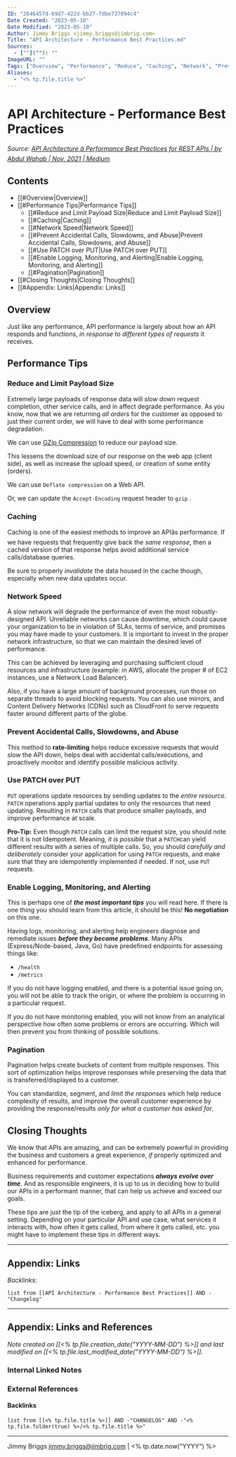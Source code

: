 ```yaml
---
ID: "2646457d-69d7-422d-bb27-fdbe737094c4"
Date Created: "2023-05-10"
Date Modified: "2023-05-10"
Author: Jimmy Briggs <jimmy.briggs@jimbrig.com>
Title: "API Architecture - Performance Best Practices.md"
Sources: 
  - [""](""): ""
ImageURL: ""
Tags: ["Overview", "Performance", "Reduce", "Caching", "Network", "Prevent", "Use", "Enable", "Pagination", "Closing", "Appendix"]
Aliases:
  - "<% tp.file.title %>"
---
```



# API Architecture - Performance Best Practices

*Source: [API Architecture â Performance Best Practices for REST APIs | by Abdul Wahab | Nov, 2021 | Medium](https://abdulrwahab.medium.com/api-architecture-performance-best-practices-for-rest-apis-1d4a5922dae1)*

## Contents

- [[#Overview|Overview]]
- [[#Performance Tips|Performance Tips]]
	- [[#Reduce and Limit Payload Size|Reduce and Limit Payload Size]]
	- [[#Caching|Caching]]
	- [[#Network Speed|Network Speed]]
	- [[#Prevent Accidental Calls, Slowdowns, and Abuse|Prevent Accidental Calls, Slowdowns, and Abuse]]
	- [[#Use PATCH over PUT|Use PATCH over PUT]]
	- [[#Enable Logging, Monitoring, and Alerting|Enable Logging, Monitoring, and Alerting]]
	- [[#Pagination|Pagination]]
- [[#Closing Thoughts|Closing Thoughts]]
- [[#Appendix: Links|Appendix: Links]]


## Overview

Just like any performance, API performance is largely about how an API responds and functions, _in response to different types of requests_ it receives.

## Performance Tips

### Reduce and Limit Payload Size

Extremely large payloads of response data will _slow down_ request completion, other service calls, and in affect degrade performance. As you know, now that we are returning _all orders_ for the customer as opposed to just their current order, we will have to deal with some performance degradation.

We can use [GZip Compression](https://developers.google.com/blogger/docs/3.0/performance#gzip) to reduce our payload size.

This lessens the download size of our response on the web app (client side), as well as increase the upload speed, or creation of some entity (orders).

We can use `Deflate compression` on a Web API.

Or, we can update the `Accept-Encoding` request header to `gzip` .

### Caching

Caching is one of the easiest methods to improve an APIâs performance. If we have requests that frequently give back the _same response_, then a cached version of that response helps avoid additional service calls/database queries.

Be sure to properly *invalidate* the data housed in the cache though, especially when new data updates occur.

### Network Speed

A slow network will degrade the performance of even the most robustly-designed API. Unreliable networks can cause downtime, which could cause your organization to be in violation of SLAs, terms of service, and promises you may have made to your customers. It is important to invest in the proper network infrastructure, so that we can maintain the desired level of performance.

This can be achieved by leveraging and purchasing sufficient cloud resources and infrastructure (example: in AWS, allocate the proper # of EC2 instances, use a Network Load Balancer).

Also, if you have a large amount of background processes, run those on separate threads to avoid blocking requests. You can also use mirrors, and Content Delivery Networks (CDNs) such as CloudFront to serve requests faster around different parts of the globe.

### Prevent Accidental Calls, Slowdowns, and Abuse

This method to **rate-limiting** helps reduce excessive requests that would slow the API down, helps deal with accidental calls/executions, and proactively monitor and identify possible malicious activity.

### Use PATCH over PUT

`PUT` operations update resources by sending updates to the _entire resource_. `PATCH` operations apply partial updates to only the resources that need updating. Resulting in `PATCH` calls that produce smaller payloads, and improve performance at scale.

**Pro-Tip:** Even though `PATCH` calls can limit the request size, you should note that it is not Idempotent. Meaning, _it is possible_ that a `PATCH`can yield different results with a series of multiple calls. So, you should _carefully and deliberately_ consider your application for using `PATCH` requests, and make sure that they are idempotently implemented if needed. If not, use `PUT` requests.

### Enable Logging, Monitoring, and Alerting

This is perhaps one of **_the most important tips_** you will read here. If there is one thing you should learn from this article, it should be this! **No negotiation** on this one.

Having logs, monitoring, and alerting help engineers diagnose and remediate issues **_before they become problems_**. Many APIs (Express/Node-based, Java, Go) have predefined endpoints for assessing things like:

- `/health`
- `/metrics`

If you do not have logging enabled, and there is a potential issue going on, you will not be able to track the origin, or where the problem is occurring in a particular request.

If you do not have monitoring enabled, you will not know from an analytical perspective how often some problems or errors are occurring. Which will then prevent you from thinking of possible solutions.

### Pagination

Pagination helps create buckets of content from multiple responses. This sort of optimization helps improve responses while preserving the data that is transferred/displayed to a customer.

You can standardize, segment, and _limit the responses_ which help reduce complexity of results, and improve the overall customer experience by providing the response/results _only for what a customer has asked for_.

## Closing Thoughts

We know that APIs are amazing, and can be extremely powerful in providing the business and customers a great experience, _if_ properly optimized and enhanced for performance.

Business requirements and customer expectations **_always evolve over time_**. And as responsible engineers, it is up to us in deciding how to build our APIs in a performant manner, that can help us achieve and exceed our goals.

These tips are just the tip of the iceberg, and apply to all APIs in a general setting. Depending on your particular API and use case, what services it interacts with, how often it gets called, from where it gets called, etc. you might have to implement these tips in different ways.

***

## Appendix: Links

*Backlinks:*

```dataview
list from [[API Architecture - Performance Best Practices]] AND -"Changelog"
```

***

## Appendix: Links and References

*Note created on [[<% tp.file.creation_date("YYYY-MM-DD") %>]] and last modified on [[<% tp.file.last_modified_date("YYYY-MM-DD") %>]].*

### Internal Linked Notes

### External References

#### Backlinks

```dataview
list from [[<% tp.file.title %>]] AND -"CHANGELOG" AND -"<% tp.file.folder(true) %>/<% tp.file.title %>"
```


***

Jimmy Briggs <jimmy.briggs@jimbrig.com> | <% tp.date.now("YYYY") %>